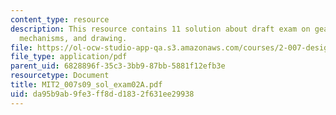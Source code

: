 ```yaml
---
content_type: resource
description: This resource contains 11 solution about draft exam on gears, springs,
  mechanisms, and drawing.
file: https://ol-ocw-studio-app-qa.s3.amazonaws.com/courses/2-007-design-and-manufacturing-i-spring-2009/da95b9ab9fe3ff8dd1832f631ee29938_MIT2_007s09_sol_exam02A.pdf
file_type: application/pdf
parent_uid: 6828896f-35c3-3bb9-87bb-5881f12efb3e
resourcetype: Document
title: MIT2_007s09_sol_exam02A.pdf
uid: da95b9ab-9fe3-ff8d-d183-2f631ee29938
---
```

